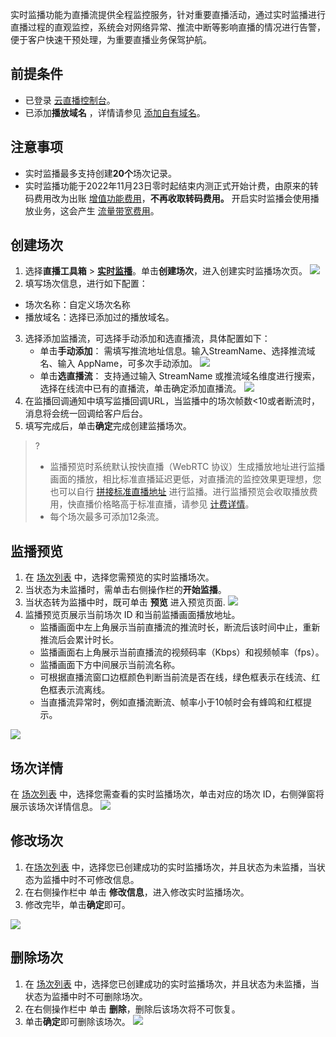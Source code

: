实时监播功能为直播流提供全程监控服务，针对重要直播活动，通过实时监播进行直播过程的直观监控，系统会对网络异常、推流中断等影响直播的情况进行告警，便于客户快速干预处理，为重要直播业务保驾护航。

## 前提条件
 - 已登录 [云直播控制台](https://console.cloud.tencent.com/live)。
 - 已添加**播放域名** ，详情请参见 [添加自有域名](https://cloud.tencent.com/document/product/267/20381)。


## 注意事项
- 实时监播最多支持创建**20个**场次记录。
- 实时监播功能于2022年11月23日零时起结束内测正式开始计费，由原来的转码费用改为出账 [增值功能费用](https://cloud.tencent.com/document/product/267/83218)，**不再收取转码费用。** 开启实时监播会使用播放业务，这会产生 [流量带宽费用](https://cloud.tencent.com/document/product/267/52662)。


## 创建场次
1. 选择**直播工具箱** > [**实时监播**](https://console.cloud.tencent.com/live/tools/monitor)。单击**创建场次**，进入创建实时监播场次页。
![](https://qcloudimg.tencent-cloud.cn/raw/6f82270d1da131e71a53a77081997906.png)
2. 填写场次信息，进行如下配置：
  - 场次名称：自定义场次名称
  - 播放域名：选择已添加过的播放域名。
3. 选择添加监播流，可选择手动添加和选直播流，具体配置如下：
   - 单击**手动添加**：     需填写推流地址信息。输入StreamName、选择推流域名、输入 AppName，可多次手动添加。
     ![](https://qcloudimg.tencent-cloud.cn/raw/9eb47ea49504dd3aed5bcc9c79fc8731.png)
   - 单击**选直播流**：     支持通过输入 StreamName 或推流域名维度进行搜索，选择在线流中已有的直播流，单击确定添加直播流。
     ![](https://qcloudimg.tencent-cloud.cn/raw/7cfeb79a16432d6df73675fadb493859.png)
4. 在监播回调通知中填写监播回调URL，当监播中的场次帧数&lt;10或者断流时，消息将会统一回调给客户后台。
5. 填写完成后，单击**确定**完成创建监播场次。

>? 
>- 监播预览时系统默认按快直播（WebRTC 协议）生成播放地址进行监播画面的播放，相比标准直播延迟更低，对直播流的监控效果更理想，您也可以自行 [拼接标准直播地址](https://cloud.tencent.com/document/product/267/35257) 进行监播。进行监播预览会收取播放费用，快直播价格略高于标准直播，请参见 [计费详情](https://cloud.tencent.com/document/product/267/52662)。
>- 每个场次最多可添加12条流。

## 监播预览
1. 在 [场次列表](https://console.cloud.tencent.com/live/tools/monitor) 中，选择您需预览的实时监播场次。
2. 当状态为未监播时，需单击右侧操作栏的**开始监播**。
3. 当状态转为监播中时，既可单击 **预览** 进入预览页面.
![](https://qcloudimg.tencent-cloud.cn/raw/1a26393266a14c3f125218d27e07f822.png)
4. 监播预览页展示当前场次 ID 和当前监播画面播放地址。
   - 监播画面中左上角展示当前直播流的推流时长，断流后该时间中止，重新推流后会累计时长。
   - 监播画面右上角展示当前直播流的视频码率（Kbps）和视频帧率（fps）。
   - 监播画面下方中间展示当前流名称。
   - 可根据直播流窗口边框颜色判断当前流是否在线，绿色框表示在线流、红色框表示流离线。
   - 当直播流异常时，例如直播流断流、帧率小于10帧时会有蜂鸣和红框提示。

![](https://qcloudimg.tencent-cloud.cn/raw/f29541a54d981730eb5049536a5d822e.png)

## 场次详情
在 [场次列表](https://console.cloud.tencent.com/live/tools/monitor) 中，选择您需查看的实时监播场次，单击对应的场次 ID，右侧弹窗将展示该场次详情信息。
![](https://qcloudimg.tencent-cloud.cn/raw/335dd13e6a579cfc3d66cc2385e394e4.png)

## 修改场次
1. 在[场次列表](https://console.cloud.tencent.com/live/tools/monitor) 中，选择您已创建成功的实时监播场次，并且状态为未监播，当状态为监播中时不可修改信息。
2. 在右侧操作栏中 单击 **修改信息**，进入修改实时监播场次。
3. 修改完毕，单击**确定**即可。

![](https://qcloudimg.tencent-cloud.cn/raw/35d7f74566d71e687abfdd5a48c4e081.png)

## 删除场次
1. 在 [场次列表](https://console.cloud.tencent.com/live/tools/monitor) 中，选择您已创建成功的实时监播场次，并且状态为未监播，当状态为监播中时不可删除场次。
2. 在右侧操作栏中 单击 **删除**，删除后该场次将不可恢复。
3. 单击**确定**即可删除该场次。
![](https://qcloudimg.tencent-cloud.cn/raw/b2f332b6e0b79fc12afb6bcacbc73707.png)
